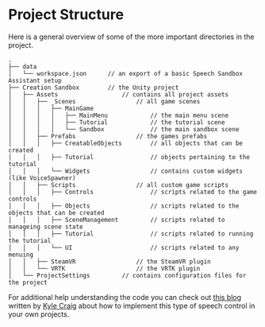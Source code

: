 # Project Structure

Here is a general overview of some of the more important directories in the project.

```
.
├── data
│   └── workspace.json      // an export of a basic Speech Sandbox Assistant setup
├── Creation Sandbox        // the Unity project
│   ├── Assets                  // contains all project assets
│   │   ├── _Scenes                 // all game scenes
│   │   │   ├── MainGame
│   │   │   │   ├── MainMenu            // the main menu scene
│   │   │   │   ├── Tutorial            // the tutorial scene
│   │   │   │   └── Sandbox             // the main sandbox scene
│   │   ├── Prefabs                 // the games prefabs
│   │   │   ├── CreatableObjects        // all objects that can be created
│   │   │   ├── Tutorial                // objects pertaining to the tutorial
│   │   │   └── Widgets                 // contains custom widgets (like VoiceSpawner)
│   │   ├── Scripts                 // all custom game scripts
│   │   │   ├── Controls                // scripts related to the game controls
│   │   │   ├── Objects                 // scripts related to the objects that can be created
│   │   │   ├── SceneManagement         // scripts related to manageing scene state
│   │   │   ├── Tutorial                // scripts related to running the tutorial
│   │   │   └── UI                      // scripts related to any menuing 
│   │   ├── SteamVR                 // the SteamVR plugin
│   │   └── VRTK                    // the VRTK plugin
│   └── ProjectSettings         // contains configuration files for the project
```

For additional help understanding the code you can check out [this blog](https://www.ibm.com/innovation/milab/watson-speech-virtual-reality-unity/) written by [Kyle Craig](https://twitter.com/thekylecraig) about how to implement this type of speech control in your own projects.
